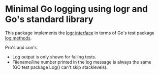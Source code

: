 # Minimal Go logging using logr and Go's standard library

This package implements the [logr interface](https://github.com/go-logr/logr)
in terms of Go's test package [log methods](https://pkg.go.dev/testing?tab=doc#B.Log).

Pro's and con's
- Log output is only shown for failing tests.
- Filename/line number printed in the log message is always the same (GO test package Log() can't skip stacklevels).
